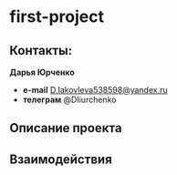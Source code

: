 # first-project

## Контакты:
__Дарья Юрченко__
- __e-mail__ D.Iakovleva538598@yandex.ru
- __телеграм__ @DIiurchenko

## Описание проекта


## Взаимодействия
